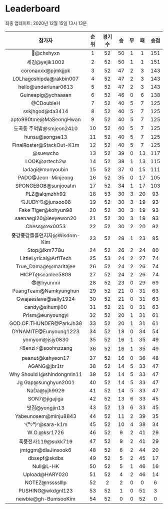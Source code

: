 # Leaderboard
최종 업데이트: 2020년 12월 15일 13시 13분




| 참가자 | 순위 | 경기수 | 승 | 무 | 패 | 승점 |
|:---:|:---:|:---:|:---:|:---:|:---:|:---:|
| 👑@chxhyxn | 1 | 52 | 50 | 1 | 1 | 151 |
| 세깅@yejik1002 | 2 | 52 | 50 | 1 | 1 | 151 |
| coronaxxx@pjmkjjpk | 3 | 52 | 47 | 2 | 3 | 143 |
| LOLhagoshipda@rakbin007 | 4 | 52 | 47 | 2 | 3 | 143 |
| hello@underlunar0613 | 5 | 52 | 47 | 2 | 3 | 143 |
| Guineapig@ychaaaan | 6 | 52 | 46 | 0 | 6 | 138 |
| @CDoubleH | 7 | 52 | 40 | 5 | 7 | 125 |
| sskjhgod@da3414 | 8 | 52 | 40 | 5 | 7 | 125 |
| apto990tme@MaSeongHwan | 9 | 52 | 40 | 5 | 7 | 125 |
| 도곡동 주먹밥@smjeon2410 | 10 | 52 | 40 | 5 | 7 | 125 |
| hunsu@songse13 | 11 | 52 | 40 | 5 | 7 | 125 |
| FinalRoster@StackOut-K1m | 12 | 52 | 40 | 5 | 7 | 125 |
| @suewcho | 13 | 52 | 39 | 0 | 13 | 117 |
| LOOK@artech2w | 14 | 52 | 38 | 1 | 13 | 115 |
| ladagi@munyoubin | 15 | 52 | 37 | 0 | 15 | 111 |
| PADO@Jeon-Minjeong | 16 | 52 | 35 | 0 | 17 | 105 |
| SPONGEBOB@sunjooahn | 17 | 52 | 34 | 1 | 17 | 103 |
| PLZ@alqmzhh92 | 18 | 53 | 30 | 3 | 20 | 93 |
| 💘JUDY💘@junsoo08 | 19 | 52 | 30 | 3 | 19 | 93 |
| Fake Tiger@kohyun98 | 20 | 52 | 30 | 3 | 19 | 93 |
| saenaegi20@leeyewon20 | 21 | 52 | 30 | 3 | 19 | 93 |
| Chess@rex0053 | 22 | 52 | 30 | 2 | 20 | 92 |
| 종강종강돌을던지자@Wisdom-Kim | 23 | 52 | 28 | 1 | 23 | 85 |
| Stop@lkm778u | 24 | 52 | 26 | 2 | 24 | 80 |
| LittleLyrical@ArfiTech | 25 | 53 | 24 | 2 | 27 | 74 |
| True_Damage@maritajee | 26 | 52 | 24 | 2 | 26 | 74 |
| HICPT@seanlee5808 | 27 | 52 | 24 | 2 | 26 | 74 |
| 😎@hyunnni | 28 | 52 | 23 | 0 | 29 | 69 |
| PuangTeam@Namkyunghun | 29 | 52 | 21 | 0 | 31 | 63 |
| Gwajaeslave@sally1924 | 30 | 52 | 21 | 0 | 31 | 63 |
| candy@sihumji00 | 31 | 52 | 21 | 0 | 31 | 63 |
| Prism@eunyoungyi | 32 | 52 | 20 | 1 | 31 | 61 |
| GOD.OF.THUNDER@ParkJh38 | 33 | 52 | 20 | 1 | 31 | 61 |
| DYNAMITE@Eunyoung1223 | 34 | 52 | 18 | 0 | 34 | 54 |
| yomyom@jsjy0830 | 35 | 52 | 16 | 1 | 35 | 49 |
| ⚡Benzi⚡@soohnzzang | 36 | 52 | 16 | 1 | 35 | 49 |
| peanut@kahyeon17 | 37 | 52 | 16 | 0 | 36 | 48 |
| AGANG@jbr1tr | 38 | 52 | 14 | 5 | 33 | 47 |
| Why Should I@shindongmin11 | 39 | 52 | 14 | 5 | 33 | 47 |
| Jg Gap@sunghyun2001 | 40 | 52 | 14 | 5 | 33 | 47 |
| NaDa@yjh9929 | 41 | 52 | 14 | 5 | 33 | 47 |
| SON7@jigajiga | 42 | 52 | 13 | 6 | 33 | 45 |
| 맛집@yongjin13 | 43 | 52 | 13 | 6 | 33 | 45 |
| Yabeunosem@minju8843 | 44 | 52 | 11 | 2 | 39 | 35 |
| ◝(⁰▿⁰)◜@sara-k1m | 45 | 52 | 10 | 4 | 38 | 34 |
| W.O.@ksr1726 | 46 | 52 | 9 | 2 | 41 | 29 |
| 폭풍전사119@sukk719 | 47 | 52 | 9 | 2 | 41 | 29 |
| jmtggm@dlaJinsook6 | 48 | 52 | 6 | 2 | 44 | 20 |
| dbsepf@skdbs | 49 | 52 | 5 | 2 | 45 | 17 |
| Null@L-HK | 50 | 52 | 5 | 1 | 46 | 16 |
| Upload@HARY020 | 51 | 52 | 4 | 2 | 46 | 14 |
| NOTEZ@nsssslllp | 52 | 2 | 2 | 0 | 0 | 6 |
| PUSHING@wkdgnl123 | 53 | 52 | 1 | 0 | 51 | 3 |
| newbie@gh-BumsooKim | 54 | 52 | 0 | 0 | 52 | 0 |